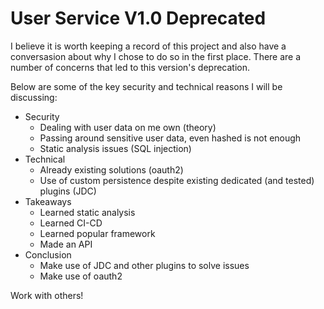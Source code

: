 # User Service V1.0 Deprecated

I believe it is worth keeping a record of this project and also have a conversasion about why I chose to do so in the first place. There are a number of concerns that led to this version's deprecation. 

Below are some of the key security and technical reasons I will be discussing:

- Security
  - Dealing with user data on me own (theory) 
  - Passing around sensitive user data, even hashed is not enough 
  - Static analysis issues (SQL injection)
- Technical
  - Already existing solutions (oauth2)
  - Use of custom persistence despite existing dedicated (and tested) plugins (JDC)
- Takeaways
  - Learned static analysis
  - Learned CI-CD
  - Learned popular framework
  - Made an API
- Conclusion
  - Make use of JDC and other plugins to solve issues
  - Make use of oauth2


Work with others!
